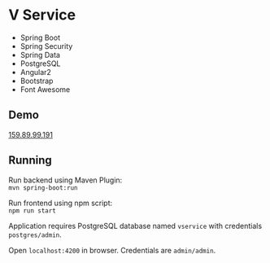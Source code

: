 # V Service

* Spring Boot
* Spring Security
* Spring Data
* PostgreSQL
* Angular2
* Bootstrap
* Font Awesome

## Demo

[159.89.99.191](http://159.89.99.191)

## Running

Run backend using Maven Plugin:  
`mvn spring-boot:run`

Run frontend using npm script:  
`npm run start`

Application requires PostgreSQL database named `vservice` with credentials `postgres/admin`.

Open `localhost:4200` in browser. Credentials are `admin/admin`.
